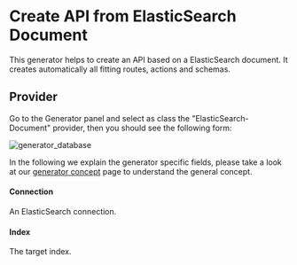 
# Create API from ElasticSearch Document

This generator helps to create an API based on a ElasticSearch document.
It creates automatically all fitting routes, actions and schemas.

## Provider

Go to the Generator panel and select as class the "ElasticSearch-Document" provider,
then you should see the following form:

![generator_database](/img/use_cases/generator/elasticsearch_document.png)

In the following we explain the generator specific fields, please take a look at our
[generator concept](../concepts/generator.md) page to understand the general concept.

#### Connection

An ElasticSearch connection.

#### Index

The target index.
